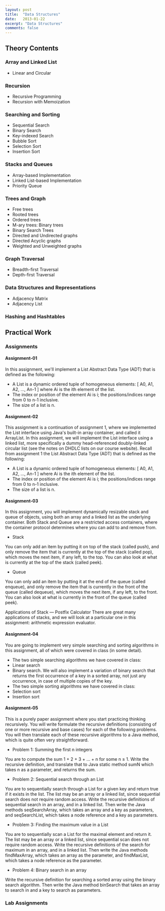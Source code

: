 ```yaml
---
layout: post
title:  "Data Structures"
date:   2013-01-22
excerpt: "Data Structures"
comments: false
---
```


## Theory Contents

### Array and Linked List

* Linear and Circular

### Recursion

* Recursive Programming
* Recursion with Memoization

### Searching and Sorting

* Sequential Search
* Binary Search
* Key-indexed Search
* Bubble Sort
* Selection Sort
* Insertion Sort

### Stacks and Queues

* Array-based Implementation
* Linked List-based Implementation
* Priority Queue

### Trees and Graph

* Free trees
* Rooted trees
* Ordered trees
* M-ary trees: Binary trees
* Binary Search Trees
* Directed and Undirected graphs
* Directed Acyclic graphs
* Weighted and Unweighted graphs

### Graph Traversal

* Breadth-first Traversal
* Depth-first Traversal

### Data Structures and Representations

* Adjacency Matrix
* Adjacency List

### Hashing and Hashtables


## Practical Work

### Assignments

#### Assignment-01

In this assignment, we'll implement a List Abstract Data Type (ADT) that is defined as the following:
* A List is a dynamic ordered tuple of homogeneous elements:
[ A0, A1, A2, ..., An-1 ]
where Ai is the ith element of the list.
* The index or position of the element Ai is i; the positions/indices range from 0 to n-1 inclusive.
* The size of a list is n.

#### Assignment-02

This assignment is a continuation of assignment 1, where we implemented the List interface using Java's built-in array container, and called it ArrayList. In this assignment, we will implement the List interface using a linked list, more specifically a dummy head-referenced doubly-linked circular list (see the notes on DHDLC lists on our course website).
Recall from assignment 1 the List Abstract Data Type (ADT) that is defined as the following:
*	A List is a dynamic ordered tuple of homogeneous elements: 
[ A0, A1, A2, ..., An-1 ]
where Ai is the ith element of the list. 
*	The index or position of the element Ai is i; the positions/indices range from 0 to n-1 inclusive. 
*	The size of a list is n. 

#### Assignment-03

In this assignment, you will implement dynamically resizable stack and queue of objects, using both an array and a linked list as the underlying container. Both Stack and Queue are a restricted access containers, where the container protocol determines where you can add to and remove from.
* Stack 

You can only add an item by putting it on top of the stack (called push), and only remove the item that is currently at the top of the stack (called pop), which moves the next item, if any left, to the top. You can also look at what is currently at the top of the stack (called peek). 

* Queue 

You can only add an item by putting it at the end of the queue (called enqueue), and only remove the item that is currently in the front of the queue (called dequeue), which moves the next item, if any left, to the front. You can also look at what is currently in the front of the queue (called peek). 
 
Applications of Stack — Postfix Calculator
There are great many applications of stacks, and we will look at a particular one in this assignment: arithmetic expression evaluator.

#### Assignment-04

You are going to implement very simple searching and sorting algorithms in this assignment, all of which were covered in class (in some detail).
*	The two simple searching algorithms we have covered in class: 
*	Linear search 
*	Binary search. We will also implement a variation of binary search that returns the first occurrence of a key in a sorted array, not just any occurrence, in case of multiple copies of the key. 
*	The two simple sorting algorithms we have covered in class: 
*	Selection sort 
*	Insertion sort 

#### Assignment-05

This is a purely paper assignment where you start practicing thinking recursively. You will write
formulate the recursive definitions (consisting of one or more recursive and base cases) for each of the
following problems. You will then translate each of these recursive algorithms to a Java method, which is
quite often very straightforward.

* Problem 1: Summing the first n integers

You are to compute the sum 1 + 2 + 3 + … + n for some n ≥ 1. Write the recursive definition, and
translate that to Java static method sumN which takes n as a parameter, and returns the sum.

* Problem 2: Sequential search through an List

You are to sequentially search through a List for a given key and return true if it exists in the list. The
list may be an array or a linked list, since sequential search does not require random access. Write the
recursive definitions of sequential search in an array, and in a linked list. Then write the Java methods
seqSearchArray, which takes an array and a key as parameters, and seqSearchList, which takes a node
reference and a key as parameters.

* Problem 3: Finding the maximum value in a List

You are to sequentially scan a List for the maximal element and return it. The list may be an array or a
linked list, since sequential scan does not require random access. Write the recursive definitions of the
search for maximum in an array, and in a linked list. Then write the Java methods findMaxArray, which
takes an array as the parameter, and findMaxList, which takes a node reference as the parameter.

* Problem 4: Binary search in an array

Write the recursive definition for searching a sorted array using the binary search algorithm. Then write
the Java method binSearch that takes an array to search in and a key to search as parameters.

### Lab Assignments
